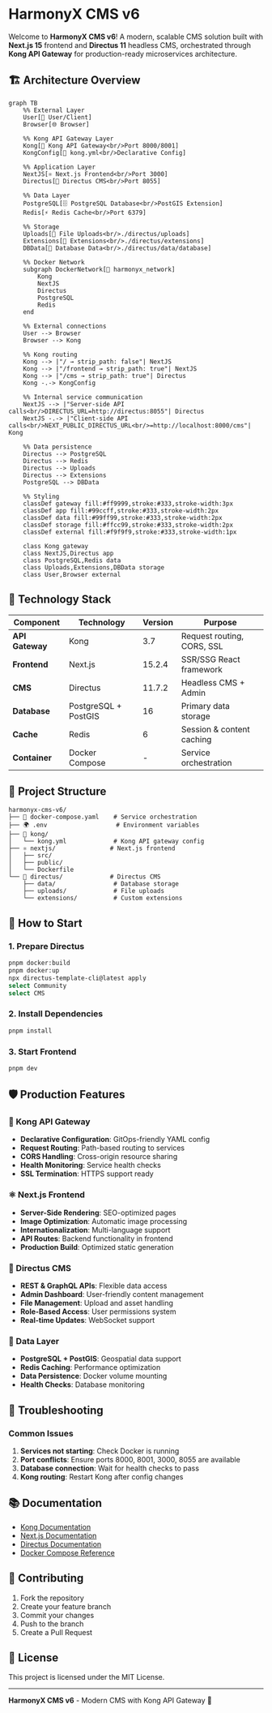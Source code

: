 # HarmonyX CMS v6

Welcome to **HarmonyX CMS v6**! A modern, scalable CMS solution built with **Next.js 15** frontend and **Directus 11** headless CMS, orchestrated through **Kong API Gateway** for production-ready microservices architecture.

## 🏗️ Architecture Overview

```mermaid
graph TB
    %% External Layer
    User[👤 User/Client]
    Browser[🌐 Browser]
    
    %% Kong API Gateway Layer
    Kong[🚪 Kong API Gateway<br/>Port 8000/8001]
    KongConfig[📄 kong.yml<br/>Declarative Config]
    
    %% Application Layer  
    NextJS[⚛️ Next.js Frontend<br/>Port 3000]
    Directus[🔧 Directus CMS<br/>Port 8055]
    
    %% Data Layer
    PostgreSQL[🗄️ PostgreSQL Database<br/>PostGIS Extension]
    Redis[⚡ Redis Cache<br/>Port 6379]
    
    %% Storage
    Uploads[📁 File Uploads<br/>./directus/uploads]
    Extensions[🧩 Extensions<br/>./directus/extensions]
    DBData[💾 Database Data<br/>./directus/data/database]
    
    %% Docker Network
    subgraph DockerNetwork[🐳 harmonyx_network]
        Kong
        NextJS
        Directus
        PostgreSQL
        Redis
    end
    
    %% External connections
    User --> Browser
    Browser --> Kong
    
    %% Kong routing
    Kong --> |"/ → strip_path: false"| NextJS
    Kong --> |"/frontend → strip_path: true"| NextJS  
    Kong --> |"/cms → strip_path: true"| Directus
    Kong -.-> KongConfig
    
    %% Internal service communication
    NextJS --> |"Server-side API calls<br/>DIRECTUS_URL=http://directus:8055"| Directus
    NextJS -.-> |"Client-side API calls<br/>NEXT_PUBLIC_DIRECTUS_URL<br/>=http://localhost:8000/cms"| Kong
    
    %% Data persistence
    Directus --> PostgreSQL
    Directus --> Redis
    Directus --> Uploads
    Directus --> Extensions
    PostgreSQL --> DBData
    
    %% Styling
    classDef gateway fill:#ff9999,stroke:#333,stroke-width:3px
    classDef app fill:#99ccff,stroke:#333,stroke-width:2px
    classDef data fill:#99ff99,stroke:#333,stroke-width:2px
    classDef storage fill:#ffcc99,stroke:#333,stroke-width:2px
    classDef external fill:#f9f9f9,stroke:#333,stroke-width:1px
    
    class Kong gateway
    class NextJS,Directus app
    class PostgreSQL,Redis data
    class Uploads,Extensions,DBData storage
    class User,Browser external
```

## 🚀 Technology Stack

| Component | Technology | Version | Purpose |
|-----------|------------|---------|---------|
| **API Gateway** | Kong | 3.7 | Request routing, CORS, SSL |
| **Frontend** | Next.js | 15.2.4 | SSR/SSG React framework |
| **CMS** | Directus | 11.7.2 | Headless CMS + Admin |
| **Database** | PostgreSQL + PostGIS | 16 | Primary data storage |
| **Cache** | Redis | 6 | Session & content caching |
| **Container** | Docker Compose | - | Service orchestration |

## 📁 Project Structure

```
harmonyx-cms-v6/
├── 🐳 docker-compose.yaml    # Service orchestration
├── 🌍 .env                   # Environment variables
├── 🚪 kong/
│   └── kong.yml             # Kong API gateway config
├── ⚛️ nextjs/               # Next.js frontend
│   ├── src/
│   ├── public/
│   └── Dockerfile
└── 🔧 directus/             # Directus CMS
    ├── data/                # Database storage  
    ├── uploads/             # File uploads
    └── extensions/          # Custom extensions
```

## 🚀 How to Start

### 1. Prepare Directus
```bash
pnpm docker:build
pnpm docker:up
npx directus-template-cli@latest apply 
select Community
select CMS
```

### 2. Install Dependencies
```bash
pnpm install
```

### 3. Start Frontend
```bash
pnpm dev
```

## 🛡️ Production Features

### 🚪 Kong API Gateway
- **Declarative Configuration**: GitOps-friendly YAML config
- **Request Routing**: Path-based routing to services
- **CORS Handling**: Cross-origin resource sharing
- **Health Monitoring**: Service health checks
- **SSL Termination**: HTTPS support ready

### ⚛️ Next.js Frontend  
- **Server-Side Rendering**: SEO-optimized pages
- **Image Optimization**: Automatic image processing
- **Internationalization**: Multi-language support
- **API Routes**: Backend functionality in frontend
- **Production Build**: Optimized static generation

### 🔧 Directus CMS
- **REST & GraphQL APIs**: Flexible data access
- **Admin Dashboard**: User-friendly content management
- **File Management**: Upload and asset handling
- **Role-Based Access**: User permissions system
- **Real-time Updates**: WebSocket support

### 💾 Data Layer
- **PostgreSQL + PostGIS**: Geospatial data support
- **Redis Caching**: Performance optimization
- **Data Persistence**: Docker volume mounting
- **Health Checks**: Database monitoring

## 🚨 Troubleshooting

### Common Issues

1. **Services not starting**: Check Docker is running
2. **Port conflicts**: Ensure ports 8000, 8001, 3000, 8055 are available
3. **Database connection**: Wait for health checks to pass
4. **Kong routing**: Restart Kong after config changes

## 📚 Documentation

- [Kong Documentation](https://docs.konghq.com/)
- [Next.js Documentation](https://nextjs.org/docs)
- [Directus Documentation](https://docs.directus.io/)
- [Docker Compose Reference](https://docs.docker.com/compose/)

## 🤝 Contributing

1. Fork the repository
2. Create your feature branch
3. Commit your changes  
4. Push to the branch
5. Create a Pull Request

## 📄 License

This project is licensed under the MIT License.

---

**HarmonyX CMS v6** - Modern CMS with Kong API Gateway 🚀
